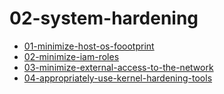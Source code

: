 # 02-system-hardening

* [01-minimize-host-os-foootprint](01-minimize-host-os-foootprint)
* [02-minimize-iam-roles](02-minimize-iam-roles)
* [03-minimize-external-access-to-the-network](03-minimize-external-access-to-the-network)
* [04-appropriately-use-kernel-hardening-tools](04-appropriately-use-kernel-hardening-tools)
